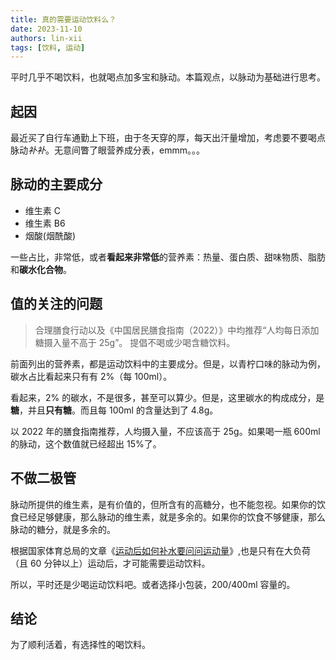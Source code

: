 ```yaml
---
title: 真的需要运动饮料么？
date: 2023-11-10
authors: lin-xii
tags: [饮料, 运动]
---
```


平时几乎不喝饮料，也就喝点加多宝和脉动。本篇观点，以脉动为基础进行思考。

<!-- truncate -->

## 起因

最近买了自行车通勤上下班，由于冬天穿的厚，每天出汗量增加，考虑要不要喝点脉动*补补*。无意间瞥了眼营养成分表，emmm。。。

## 脉动的主要成分

- 维生素 C
- 维生素 B6
- 烟酸(烟酰酸)

一些占比，非常低，或者**看起来非常低**的营养素：热量、蛋白质、甜味物质、脂肪和**碳水化合物**。

## 值的关注的问题

> 合理膳食行动以及《中国居民膳食指南（2022）》中均推荐“人均每日添加糖摄入量不高于 25g”。 提倡不喝或少喝含糖饮料。

前面列出的营养素，都是运动饮料中的主要成分。但是，以青柠口味的脉动为例，碳水占比看起来只有有 2%（每 100ml）。

看起来，2% 的碳水，不是很多，甚至可以算少。但是，这里碳水的构成成分，是**糖**，并且**只有糖**。而且每 100ml 的含量达到了 4.8g。

以 2022 年的膳食指南推荐，人均摄入量，不应该高于 25g。如果喝一瓶 600ml 的脉动，这个数值就已经超出 15%了。

## 不做二极管

脉动所提供的维生素，是有价值的，但所含有的高糖分，也不能忽视。如果你的饮食已经足够健康，那么脉动的维生素，就是多余的。如果你的饮食不够健康，那么脉动的糖分，就是多余的。

根据国家体育总局的文章《[运动后如何补水要问问运动量](https://www.sport.gov.cn/n20001280/n20745751/n20767239/c23438698/content.html#:~:text=有研究证明，长时间,和维生素等微量元素%E3%80%82)》,也是只有在大负荷（且 60 分钟以上）运动后，才可能需要运动饮料。

所以，平时还是少喝运动饮料吧。或者选择小包装，200/400ml 容量的。

## 结论

为了顺利活着，有选择性的喝饮料。

